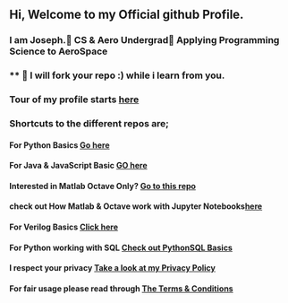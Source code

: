 ##  Hi, Welcome to my Official github Profile.

 ### **I am Joseph**.👀 CS & Aero Undergrad👋 Applying Programming Science to AeroSpace

  ### ** 🌱  I will fork your repo :) while i learn from you.

  ### <p>  Tour of my profile starts <a href="https://github.com/josephkb87">here</a> </p>

 ### <p>  Shortcuts to the different repos are; </p>

 ####  <p> For Python Basics  <a href="https://github.com/josephkb87/PythonBasics"> Go here</a> </p>

 ####  <p> For Java & JavaScript Basic <a href="https://github.com/josephkb87/Java_JS_Basics_n_Projects">GO here</a> </p>

  #### <p> Interested in Matlab Octave Only? <a href="https://github.com/josephkb87/Matlab_Octave">Go to this repo</a> </p>

  #### <p> check out How Matlab & Octave work with Jupyter Notebooks<a href="https://github.com/josephkb87/JuMatOct">here</a> </p>

  #### <p>For Verilog Basics <a href="https://github.com/josephkb87/VerilogBasics">Click here </a> </p>

####   <p>For Python working with SQL <a href="https://github.com/josephkb87/PySQLDB">Check out PythonSQL Basics</a> </p>
 

####  <p>I respect your privacy <a href="https://www.privacypolicygenerator.info/">Take a look at my Privacy Policy</a> </p>
  
  #### <p>For fair usage please read through <a href="https://www.termsandconditionsgenerator.com/live.php?token=KlLRN36WWN5xtwgjex6GHzRi595mJs7U">The Terms & Conditions</a> </p>

  <!---
  josephkb87/josephkb87 is a ✨ special ✨ repository because its `README.md` (this file) appears on your GitHub profile.
  You can click the Preview link to take a look at your changes.
  --->



